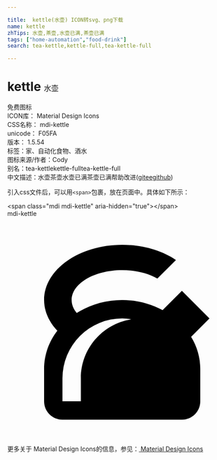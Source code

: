 ```yaml
---

title:  kettle(水壶) ICON转svg、png下载
name: kettle
zhTips: 水壶,茶壶,水壶已满,茶壶已满
tags: ["home-automation","food-drink"]
search: tea-kettle,kettle-full,tea-kettle-full

---
```


# kettle  <small style="font-size: 60%;font-weight: 100">水壶</small>


<div class="detail-page">
<p>
<span><span class="badge-success badge">免费图标</span> </span>
<br/>
<span>
ICON库：
<span class="badge-secondary badge">Material Design Icons</span> 
</span>
<br/>
<span>
CSS名称：
<span class="badge-secondary badge">mdi-kettle</span> 
</span>
<br/>
<span>
unicode：
<span class="badge-secondary badge">F05FA</span> 
<copy-btn content='F05FA' btn-title=""></copy-btn>
<copy-btn :content='String.fromCodePoint(parseInt("F05FA", 16))' btn-title="复制U"></copy-btn>
</span>
<br/>
<span>
版本：
<span class="badge-secondary badge">1.5.54</span> 
</span><br/><span>标签：<span class="badge-light badge"><router-link to="/tags/home-automation.html">家、自动化</router-link></span><span class="badge-light badge"><router-link to="/tags/food-drink.html">食物、酒水</router-link></span></span>
<br/>
<span>图标来源/作者：<span class="badge-light badge">Cody</span></span> 
<br/>
<span>别名：<span class="badge-light badge">tea-kettle</span><span class="badge-light badge">kettle-full</span><span class="badge-light badge">tea-kettle-full</span></span><br/><span class="zh-detail">中文描述：<span class="badge-primary badge">水壶</span><span class="badge-primary badge">茶壶</span><span class="badge-primary badge">水壶已满</span><span class="badge-primary badge">茶壶已满</span><span class="help-link"><span>帮助改进</span>(<a href="https://gitee.com/liuwave/icon-helper/edit/master/json/material/kettle.json" target="_blank" rel="noopener noreferrer">gitee</a><a href="https://github.com/liuwave/icon-helper/edit/master/json/material/kettle.json" target="_blank" rel="noopener noreferrer">github</a></span>)</span><br/>
</p>
</div>
<div class="alert alert-dark">
  <i class="mdi mdi-kettle mdi-48px"></i>
  <i class="mdi mdi-kettle mdi-36px"></i>
  <i class="mdi mdi-kettle mdi-24px"></i>
  <i class="mdi mdi-kettle mdi-18px"></i>
</div>
<div>
  <p>引入css文件后，可以用<code>&lt;span&gt;</code>包裹，放在页面中。具体如下所示：    
  </p>
  <div class="alert alert-primary" style="font-size: 14px">
    &lt;span class="mdi mdi-kettle" aria-hidden="true"&gt;&lt;/span&gt;
    <copy-btn content='<span class="mdi mdi-kettle" aria-hidden="true"></span>'></copy-btn>
  </div>
  <div class="alert alert-secondary">
    <i class="mdi mdi-kettle"
    style="font-size: 24px"
    aria-hidden="true"></i> mdi-kettle
    <copy-btn content="mdi-kettle" btn-title="复制图标名称"></copy-btn>
  </div>
</div>
<div id="svg" class="svg-wrap">
<svg xmlns="http://www.w3.org/2000/svg" viewBox="0 0 24 24"><path d="M12.5,3C7.81,3 4,5.69 4,9V9C4,10.19 4.5,11.34 5.44,12.33C4.53,13.5 4,14.96 4,16.5C4,17.64 4,18.83 4,20C4,21.11 4.89,22 6,22H19C20.11,22 21,21.11 21,20C21,18.85 21,17.61 21,16.5C21,15.28 20.66,14.07 20,13L22,11L19,8L16.9,10.1C15.58,9.38 14.05,9 12.5,9C10.65,9 8.95,9.53 7.55,10.41C7.19,9.97 7,9.5 7,9C7,7.21 9.46,5.75 12.5,5.75V5.75C13.93,5.75 15.3,6.08 16.33,6.67L18.35,4.65C16.77,3.59 14.68,3 12.5,3M12.5,11C12.84,11 13.17,11.04 13.5,11.09C10.39,11.57 8,14.25 8,17.5V20H6V17.5A6.5,6.5 0 0,1 12.5,11Z" /></svg>
</div>
<detail full-name='mdi-kettle'></detail>
    
<div><p>更多关于 Material Design Icons的信息，参见：<a target="_blank" href="https://iconhelper.cn/material.html"> Material Design Icons</a>
</p></div>
